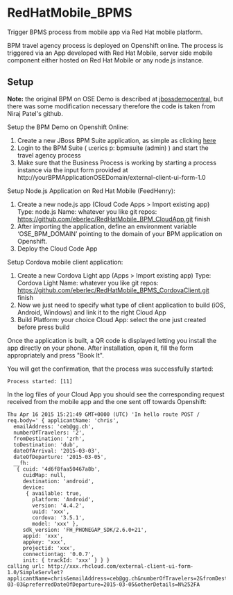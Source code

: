# RedHatMobile_BPMS
Trigger BPMS process from mobile app via Red Hat mobile platform.

BPM travel agency process is deployed on Openshift online. The process is triggered via an App developed with Red Hat Mobile, server side mobile component either hosted on Red Hat Mobile or any node.js instance.

## Setup
__Note:__ the original BPM on OSE Demo is described at [jbossdemocentral](https://github.com/jbossdemocentral/bpms-travel-agency-demo), but there was some modification necessary therefore the code is taken from Niraj Patel's github.

Setup the BPM Demo on Openshift Online:

1. Create a new JBoss BPM Suite application, as simple as clicking [here](https://openshift.redhat.com/app/console/application_type/custom?&cartridges%5B%5D=https://raw.githubusercontent.com/npatel2012/cartridge-bpmPaaS-travel-agency-demo/master/metadata/manifest.yml&name=travelagency&gear_profile=medium&initial_git_url=)
2. Login to the BPM Suite ( u:erics p: bpmsuite (admin) ) and start the travel agency process
3. Make sure that the Business Process is working by starting a process instance via the input form provided at http://yourBPMApplicationOSEDomain/external-client-ui-form-1.0

Setup Node.js Application on Red Hat Mobile (FeedHenry):

1. Create a new node.js app (Cloud Code Apps > Import existing app)
    Type: node.js
    Name: whatever you like
    git repos: https://github.com/eberlec/RedHatMobile_BPM_CloudApp.git
    finish
2. After importing the application, define an environment variable ‘OSE_BPM_DOMAIN’ pointing to the domain of your BPM application on Openshift.
3. Deploy the Cloud Code App

Setup Cordova mobile client application:

1. Create a new Cordova Light app (Apps > Import existing app)
    Type: Cordova Light
    Name: whatever you like
    git repos: https://github.com/eberlec/RedHatMobile_BPMS_CordovaClient.git
    finish
2. Now we just need to specify what type of client application to build (iOS, Android, Windows) and link it to the right Cloud App
3. Build
    Platform: your choice
    Cloud App: select the one just created before
    press build

Once the application is built, a QR code is displayed letting you install the app directly on your phone. After installation, open it, fill the form appropriately and press "Book It".

You will get the confirmation, that the process was successfully started:
```
Process started: [11]
```
In the log files of your Cloud App you should see the corresponding request received from the mobile app and the one sent off towards Openshift:
```
Thu Apr 16 2015 15:21:49 GMT+0000 (UTC) 'In hello route POST / req.body=' { applicantName: 'chris',
  emailAddress: 'ceb@gg.ch',
  numberOfTravelers: '2',
  fromDestination: 'zrh',
  toDestination: 'dub',
  dateOfArrival: '2015-03-03',
  dateOfDeparture: '2015-03-05',
  __fh: 
   { cuid: '4d6f8faa50467a8b',
     cuidMap: null,
     destination: 'android',
     device: 
      { available: true,
        platform: 'Android',
        version: '4.4.2',
        uuid: 'xxx',
        cordova: '3.5.1',
        model: 'xxx' },
     sdk_version: 'FH_PHONEGAP_SDK/2.6.0+21',
     appid: 'xxx',
     appkey: 'xxx',
     projectid: 'xxx',
     connectiontag: '0.0.7',
     init: { trackId: 'xxx' } } }
calling url: http://xxx.rhcloud.com/external-client-ui-form-1.0/SimpleServlet?applicantName=chris&emailAddress=ceb@gg.ch&numberOfTravelers=2&fromDestination=zrh&toDestination=dub&preferredDateOfArrival=2015-03-03&preferredDateOfDeparture=2015-03-05&otherDetails=N%252FA
```
